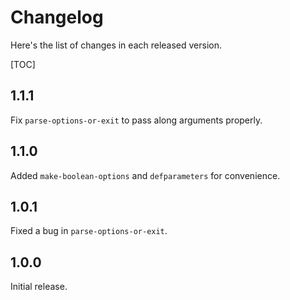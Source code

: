 Changelog
=========

Here's the list of changes in each released version.

[TOC]

1.1.1
-----

Fix `parse-options-or-exit` to pass along arguments properly.

1.1.0
-----

Added `make-boolean-options` and `defparameters` for convenience.

1.0.1
-----

Fixed a bug in `parse-options-or-exit`.

1.0.0
-----

Initial release.



